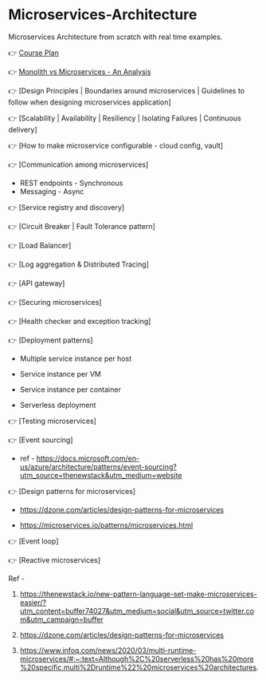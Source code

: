 # Microservices-Architecture
Microservices Architecture from scratch with real time examples.

👉 [Course Plan](https://youtube.com/greenlearner)

👉 [Monolith vs Microservices - An Analysis](https://youtu.be/wRWxf8cU6pU)

👉 [Design Principles | Boundaries around microservices | Guidelines to follow when designing microservices application]

👉 [Scalability | Availability | Resiliency | Isolating Failures | Continuous delivery]

👉 [How to make microservice configurable - cloud config, vault]

👉 [Communication among microservices]

* REST endpoints - Synchronous
* Messaging - Async

👉 [Service registry and discovery]

👉 [Circuit Breaker | Fault Tolerance pattern]

👉 [Load Balancer]

👉 [Log aggregation & Distributed Tracing]

👉 [API gateway]

👉 [Securing microservices]

👉 [Health checker and exception tracking]

👉 [Deployment patterns]

 * Multiple service instance per host
 
 * Service instance per VM
 
 * Service instance per container
 
 * Serverless deployment
 

👉 [Testing microservices]

👉 [Event sourcing]

* ref - https://docs.microsoft.com/en-us/azure/architecture/patterns/event-sourcing?utm_source=thenewstack&utm_medium=website

👉 [Design patterns for microservices]

* https://dzone.com/articles/design-patterns-for-microservices

* https://microservices.io/patterns/microservices.html

👉 [Event loop]

👉 [Reactive microservices]



Ref -
1. https://thenewstack.io/new-pattern-language-set-make-microservices-easier/?utm_content=buffer74027&utm_medium=social&utm_source=twitter.com&utm_campaign=buffer

2. https://dzone.com/articles/design-patterns-for-microservices

3. https://www.infoq.com/news/2020/03/multi-runtime-microservices/#:~:text=Although%2C%20serverless%20has%20more%20specific,multi%2Druntime%22%20microservices%20architectures.
